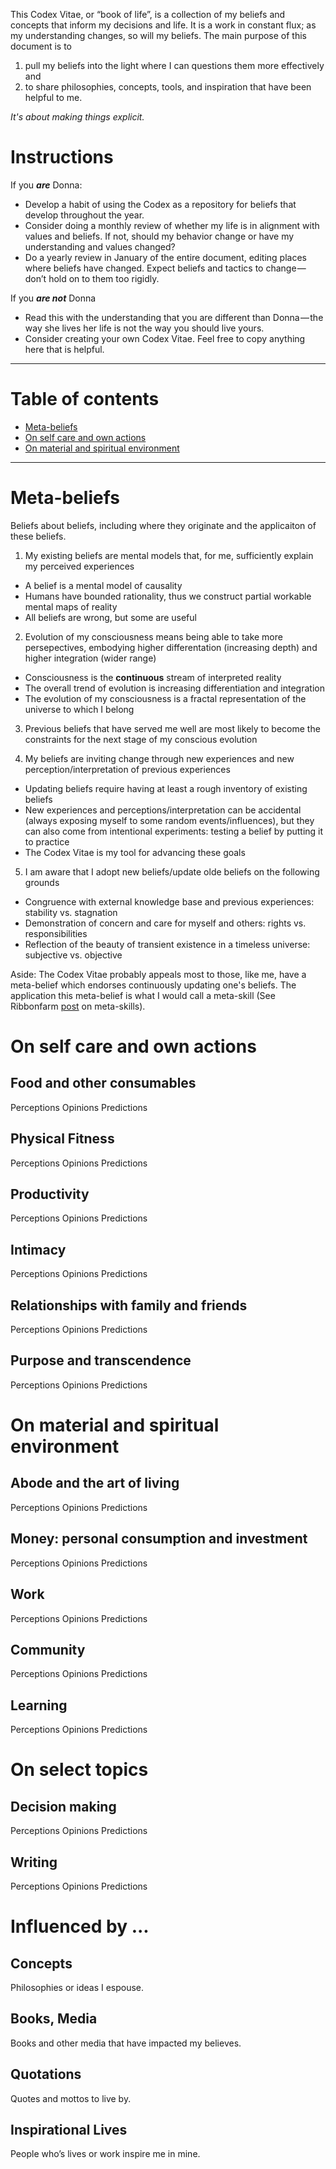 This Codex Vitae, or “book of life”, is a collection of my beliefs and concepts that inform my decisions and life. It is a work in constant flux; as my understanding changes, so will my beliefs. The main purpose of this document is to 
1. pull my beliefs into the light where I can questions them more effectively and 
2. to share philosophies, concepts, tools, and inspiration that have been helpful to me.

*It's about making things explicit.*

<h1> Instructions </h1>

If you **_are_** Donna:

* Develop a habit of using the Codex as a repository for beliefs that develop throughout the year.
* Consider doing a monthly review of whether my life is in alignment with values and beliefs. If not, should my behavior change or have my understanding and values changed?
* Do a yearly review in January of the entire document, editing places where beliefs have changed. Expect beliefs and tactics to change — don’t hold on to them too rigidly.


If you **_are not_** Donna

* Read this with the understanding that you are different than Donna — the way she lives her life is not the way you should live yours.
* Consider creating your own Codex Vitae. Feel free to copy anything here that is helpful.
________________________________


<h1> Table of contents </h1>

* [Meta-beliefs](#meta-beliefs) 
* [On self care and own actions](#on-self-care-and-own-actions)
* [On material and spiritual environment](#on-material-and-spiritual-environment)

__________________________________

<h1>Meta-beliefs</h1>
Beliefs about beliefs, including where they originate and the applicaiton of these beliefs.


1. My existing beliefs are mental models that, for me, sufficiently explain my perceived experiences
* A belief is a mental model of causality
* Humans have bounded rationality, thus we construct partial workable mental maps of reality
* All beliefs are wrong, but some are useful


2. Evolution of my consciousness means being able to take more persepectives, embodying higher differentation (increasing depth) and higher integration (wider range)
* Consciousness is the **continuous** stream of interpreted reality
* The overall trend of evolution is increasing differentiation and integration
* The evolution of my consciousness is a fractal representation of the universe to which I belong

3. Previous beliefs that have served me well are most likely to become the constraints for the next stage of my conscious evolution

4. My beliefs are inviting change through new experiences and new perception/interpretation of previous experiences
* Updating beliefs require having at least a rough inventory of existing beliefs
* New experiences and perceptions/interpretation can be accidental (always exposing myself to some random events/influences), but they can also come from intentional experiments: testing a belief by putting it to practice
* The Codex Vitae is my tool for advancing these goals

5. I am aware that I adopt new beliefs/update olde beliefs on the following grounds
* Congruence with external knowledge base and previous experiences: stability vs. stagnation
* Demonstration of concern and care for myself and others: rights vs. responsibilities
* Reflection of the beauty of transient existence in a timeless universe: subjective vs. objective

Aside: The Codex Vitae probably appeals most to those, like me, have a meta-belief which endorses continuously updating one's beliefs. 
The application this meta-belief is what I would call a meta-skill (See Ribbonfarm [post](https://www.ribbonfarm.com/2016/06/16/meta-skills-macro-laws-and-the-power-of-constraints/) on meta-skills). 



<h1>On self care and own actions</h1>

<h2> Food and other consumables </h2>
Perceptions
Opinions
Predictions

<h2> Physical Fitness </h2>
Perceptions
Opinions
Predictions

<h2> Productivity </h2>
Perceptions
Opinions
Predictions

<h2> Intimacy </h2>
Perceptions
Opinions
Predictions

<h2> Relationships with family and friends </h2>
Perceptions
Opinions
Predictions

<h2> Purpose and transcendence </h2>
Perceptions
Opinions
Predictions

<h1>On material and spiritual environment</h1>


<h2> Abode and the art of living </h2>
Perceptions
Opinions
Predictions

<h2> Money: personal consumption and investment </h2>
Perceptions
Opinions
Predictions

<h2> Work </h2>
Perceptions
Opinions
Predictions

<h2> Community </h2>
Perceptions
Opinions
Predictions

<h2> Learning </h2>
Perceptions
Opinions
Predictions

<h1> On select topics </h1>

<h2> Decision making </h2>
Perceptions
Opinions
Predictions

<h2> Writing </h2>
Perceptions
Opinions
Predictions


<h1> Influenced by ... </h1>
<h2> Concepts </h2>
Philosophies or ideas I espouse.

<h2> Books, Media </h2>
Books and other media that have impacted my believes.

<h2> Quotations </h2>
Quotes and mottos to live by.

<h2> Inspirational Lives </h2>
People who’s lives or work inspire me in mine.

